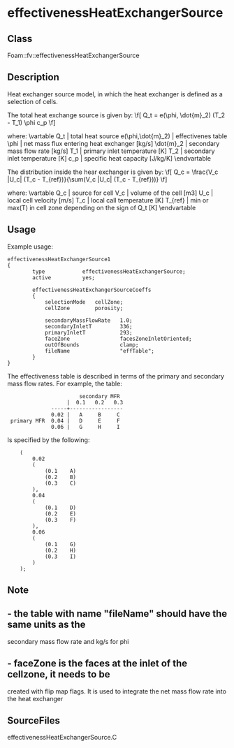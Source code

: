 # effectivenessHeatExchangerSource 
## Class
Foam::fv::effectivenessHeatExchangerSource

## Description
Heat exchanger source model, in which the heat exchanger is defined as a
selection of cells.

The total heat exchange source is given by:
\f[
        Q_t = e(\phi, \dot{m}_2) (T_2 - T_1) \phi c_p
\f]

where:
\vartable
        Q_t       | total heat source
        e(\phi,\dot{m}_2) | effectivenes table
        \phi      | net mass flux entering heat exchanger [kg/s]
        \dot{m}_2 | secondary mass flow rate [kg/s]
        T_1       | primary inlet temperature [K]
        T_2       | secondary inlet temperature [K]
        c_p       | specific heat capacity [J/kg/K]
\endvartable


The distribution inside the hear exchanger is given by:
\f[
        Q_c = \frac{V_c |U_c| (T_c - T_{ref})}{\sum(V_c |U_c| (T_c - T_{ref}))}
\f]

where:
\vartable
        Q_c     | source for cell
        V_c     | volume of the cell [m3]
        U_c     | local cell velocity [m/s]
        T_c     | local call temperature [K]
        T_{ref} | min or max(T) in cell zone depending on the sign of Q_t [K]
\endvartable

## Usage
Example usage:
```
effectivenessHeatExchangerSource1
{
        type            effectivenessHeatExchangerSource;
        active          yes;

        effectivenessHeatExchangerSourceCoeffs
        {
            selectionMode   cellZone;
            cellZone        porosity;

            secondaryMassFlowRate   1.0;
            secondaryInletT         336;
            primaryInletT           293;
            faceZone                facesZoneInletOriented;
            outOfBounds             clamp;
            fileName                "effTable";
        }
}
```

The effectiveness table is described in terms of the primary and secondary
mass flow rates.  For example, the table:

                           secondary MFR
                       |  0.1   0.2   0.3
                  -----+-----------------
                  0.02 |   A     B     C
     primary MFR  0.04 |   D     E     F
                  0.06 |   G     H     I


Is specified by the following:

        (
            0.02
            (
                (0.1    A)
                (0.2    B)
                (0.3    C)
            ),
            0.04
            (
                (0.1    D)
                (0.2    E)
                (0.3    F)
            ),
            0.06
            (
                (0.1    G)
                (0.2    H)
                (0.3    I)
            )
        );


## Note
## - the table with name "fileName" should have the same units as the
  secondary mass flow rate and kg/s for phi
## - faceZone is the faces at the inlet of the cellzone, it needs to be
  created with flip map flags. It is used to integrate the net mass flow
  rate into the heat exchanger


## SourceFiles
effectivenessHeatExchangerSource.C

